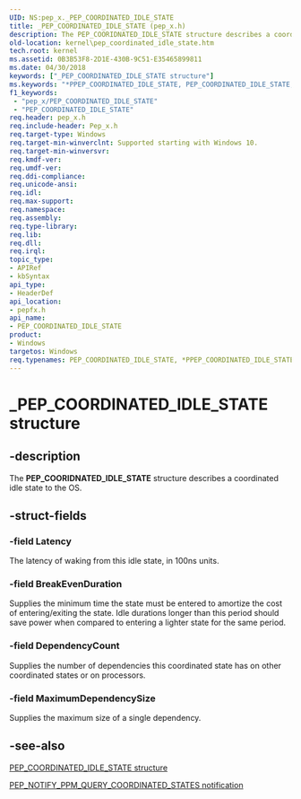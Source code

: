 ```yaml
---
UID: NS:pep_x._PEP_COORDINATED_IDLE_STATE
title: _PEP_COORDINATED_IDLE_STATE (pep_x.h)
description: The PEP_COORIDNATED_IDLE_STATE structure describes a coordinated idle state to the OS.
old-location: kernel\pep_coordinated_idle_state.htm
tech.root: kernel
ms.assetid: 0B3B53F8-2D1E-430B-9C51-E35465899811
ms.date: 04/30/2018
keywords: ["_PEP_COORDINATED_IDLE_STATE structure"]
ms.keywords: "*PPEP_COORDINATED_IDLE_STATE, PEP_COORDINATED_IDLE_STATE, PEP_COORDINATED_IDLE_STATE structure [Kernel-Mode Driver Architecture], PPEP_COORDINATED_IDLE_STATE, PPEP_COORDINATED_IDLE_STATE structure pointer [Kernel-Mode Driver Architecture], _PEP_COORDINATED_IDLE_STATE, kernel.pep_coordinated_idle_state, pepfx/PEP_COORDINATED_IDLE_STATE, pepfx/PPEP_COORDINATED_IDLE_STATE"
f1_keywords:
 - "pep_x/PEP_COORDINATED_IDLE_STATE"
 - "PEP_COORDINATED_IDLE_STATE"
req.header: pep_x.h
req.include-header: Pep_x.h
req.target-type: Windows
req.target-min-winverclnt: Supported starting with Windows 10.
req.target-min-winversvr: 
req.kmdf-ver: 
req.umdf-ver: 
req.ddi-compliance: 
req.unicode-ansi: 
req.idl: 
req.max-support: 
req.namespace: 
req.assembly: 
req.type-library: 
req.lib: 
req.dll: 
req.irql: 
topic_type:
- APIRef
- kbSyntax
api_type:
- HeaderDef
api_location:
- pepfx.h
api_name:
- PEP_COORDINATED_IDLE_STATE
product:
- Windows
targetos: Windows
req.typenames: PEP_COORDINATED_IDLE_STATE, *PPEP_COORDINATED_IDLE_STATE
---
```


# _PEP_COORDINATED_IDLE_STATE structure


## -description


The <b>PEP_COORIDNATED_IDLE_STATE</b> structure describes a coordinated idle state to the OS.


## -struct-fields




### -field Latency

The latency of waking from this idle state, in 100ns units.


### -field BreakEvenDuration

Supplies the minimum time the state must be entered to amortize the cost of entering/exiting the state. Idle durations longer than this period should save power when compared to entering a lighter state for the same period.


### -field DependencyCount

Supplies the number of dependencies this coordinated state has on other coordinated states or on processors.


### -field MaximumDependencySize

Supplies the maximum size of a single dependency.


## -see-also




<a href="https://docs.microsoft.com/windows-hardware/drivers/ddi/pepfx/ns-pepfx-_pep_coordinated_idle_state">PEP_COORDINATED_IDLE_STATE structure</a>



<a href="https://docs.microsoft.com/windows-hardware/drivers/ddi/index">PEP_NOTIFY_PPM_QUERY_COORDINATED_STATES notification</a>
 

 

